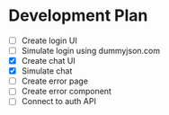 # Development Plan

- [ ] Create login UI
- [ ] Simulate login using dummyjson.com
- [X] Create chat UI
- [X] Simulate chat
- [ ] Create error page
- [ ] Create error component
- [ ] Connect to auth API